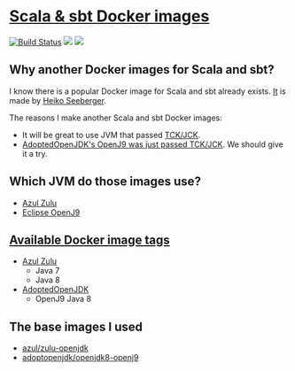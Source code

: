 # [Scala & sbt Docker images](https://hub.docker.com/r/jiminhsieh/scala-sbt/)

[![Build Status](https://travis-ci.org/jiminhsieh/scala-sbt-docker-images.svg?branch=master)](https://travis-ci.org/jiminhsieh/scala-sbt-docker-images)
[![](https://img.shields.io/docker/pulls/jiminhsieh/scala-sbt.svg)](https://hub.docker.com/r/jiminhsieh/scala-sbt/)
[![](https://img.shields.io/docker/stars/jiminhsieh/scala-sbt.svg)](https://hub.docker.com/r/jiminhsieh/scala-sbt/)


## Why another Docker images for Scala and sbt?

I know there is a popular Docker image for Scala and sbt already exists. [It](https://hub.docker.com/r/hseeberger/scala-sbt/) is made by [Heiko Seeberger](https://github.com/hseeberger).

The reasons I make another Scala and sbt Docker images:

* It will be great to use JVM that passed [TCK/JCK](https://en.wikipedia.org/wiki/Technology_Compatibility_Kit).
* [AdoptedOpenJDK's OpenJ9 was just passed TCK/JCK](https://blog.adoptopenjdk.net/2018/03/jck-certification-and-an-anniversary-of-sorts). We should give it a try.

## Which JVM do those images use?

* [Azul Zulu](https://www.azul.com/products/zulu-and-zulu-enterprise/)
* [Eclipse OpenJ9](https://www.eclipse.org/openj9/)

## [Available Docker image tags](https://hub.docker.com/r/jiminhsieh/scala-sbt/tags/)
* [Azul Zulu](https://www.azul.com/products/zulu-and-zulu-enterprise/)
    * Java 7
    * Java 8
* [AdoptedOpenJDK](https://adoptopenjdk.net/)
    * OpenJ9 Java 8
    
## The base images I used
* [azul/zulu-openjdk](https://hub.docker.com/r/azul/zulu-openjdk/)
* [adoptopenjdk/openjdk8-openj9](https://hub.docker.com/r/adoptopenjdk/openjdk8-openj9/)